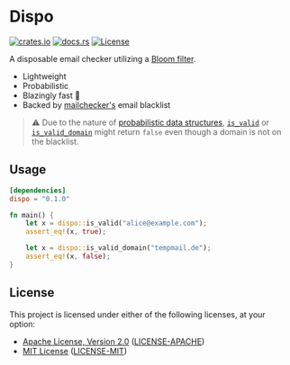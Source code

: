 # Dispo

[![crates.io](https://img.shields.io/crates/v/dispo.svg)](https://crates.io/crates/dispo)
[![docs.rs](https://docs.rs/dispo/badge.svg)](https://docs.rs/dispo)
[![License](https://img.shields.io/crates/l/dispo.svg)](https://github.com/ynuwenhof/dispo/blob/main/LICENSE-MIT)

A disposable email checker utilizing a [Bloom filter](https://en.wikipedia.org/wiki/Bloom_filter).

* Lightweight
* Probabilistic
* Blazingly fast 🚀
* Backed by [mailchecker's](https://github.com/FGRibreau/mailchecker) email blacklist

> :warning: Due to the nature of [probabilistic data structures](https://en.wikipedia.org/wiki/Bloom_filter),
> [`is_valid`](https://docs.rs/dispo/latest/dispo/fn.is_valid.html) or [`is_valid_domain`](https://docs.rs/dispo/latest/dispo/fn.is_valid_domain.html) might return `false`
> even though a domain is not on the blacklist.

## Usage

```toml
[dependencies]
dispo = "0.1.0"
```

```rust
fn main() {
    let x = dispo::is_valid("alice@example.com");
    assert_eq!(x, true);

    let x = dispo::is_valid_domain("tempmail.de");
    assert_eq!(x, false);
}
```

## License

This project is licensed under either of the following licenses, at your option:

* [Apache License, Version 2.0](https://apache.org/licenses/LICENSE-2.0)
  ([LICENSE-APACHE](https://github.com/ynuwenhof/dispo/blob/main/LICENSE-APACHE))
* [MIT License](https://opensource.org/licenses/MIT)
  ([LICENSE-MIT](https://github.com/ynuwenhof/dispo/blob/main/LICENSE-MIT))
